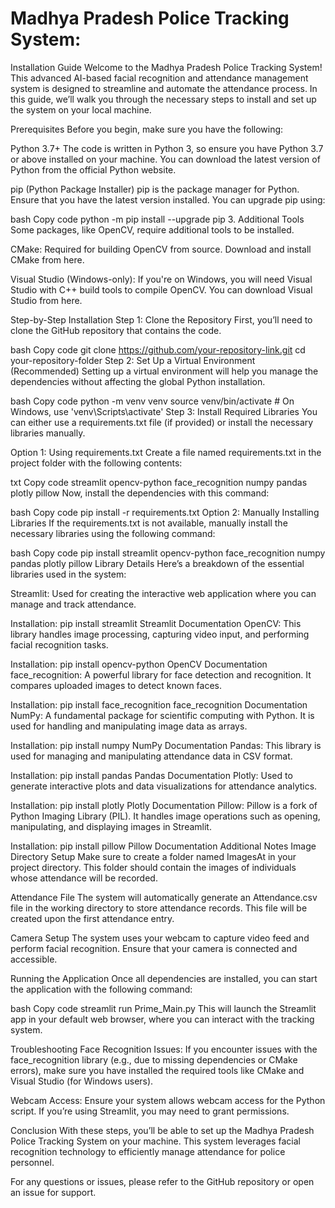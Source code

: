 
# Madhya Pradesh Police Tracking System:

Installation Guide Welcome to the Madhya Pradesh Police Tracking System! This advanced AI-based facial recognition and attendance management system is designed to streamline and automate the attendance process. In this guide, we’ll walk you through the necessary steps to install and set up the system on your local machine.

Prerequisites Before you begin, make sure you have the following:

Python 3.7+ The code is written in Python 3, so ensure you have Python 3.7 or above installed on your machine. You can download the latest version of Python from the official Python website.

pip (Python Package Installer) pip is the package manager for Python. Ensure that you have the latest version installed. You can upgrade pip using:

bash Copy code python -m pip install --upgrade pip 3. Additional Tools Some packages, like OpenCV, require additional tools to be installed.

CMake: Required for building OpenCV from source. Download and install CMake from here.

Visual Studio (Windows-only): If you're on Windows, you will need Visual Studio with C++ build tools to compile OpenCV. You can download Visual Studio from here.

Step-by-Step Installation Step 1: Clone the Repository First, you’ll need to clone the GitHub repository that contains the code.

bash Copy code git clone https://github.com/your-repository-link.git cd your-repository-folder Step 2: Set Up a Virtual Environment (Recommended) Setting up a virtual environment will help you manage the dependencies without affecting the global Python installation.

bash Copy code python -m venv venv source venv/bin/activate # On Windows, use 'venv\Scripts\activate' Step 3: Install Required Libraries You can either use a requirements.txt file (if provided) or install the necessary libraries manually.

Option 1: Using requirements.txt Create a file named requirements.txt in the project folder with the following contents:

txt Copy code streamlit opencv-python face_recognition numpy pandas plotly pillow Now, install the dependencies with this command:

bash Copy code pip install -r requirements.txt Option 2: Manually Installing Libraries If the requirements.txt is not available, manually install the necessary libraries using the following command:

bash Copy code pip install streamlit opencv-python face_recognition numpy pandas plotly pillow Library Details Here’s a breakdown of the essential libraries used in the system:

Streamlit: Used for creating the interactive web application where you can manage and track attendance.

Installation: pip install streamlit Streamlit Documentation OpenCV: This library handles image processing, capturing video input, and performing facial recognition tasks.

Installation: pip install opencv-python OpenCV Documentation face_recognition: A powerful library for face detection and recognition. It compares uploaded images to detect known faces.

Installation: pip install face_recognition face_recognition Documentation NumPy: A fundamental package for scientific computing with Python. It is used for handling and manipulating image data as arrays.

Installation: pip install numpy NumPy Documentation Pandas: This library is used for managing and manipulating attendance data in CSV format.

Installation: pip install pandas Pandas Documentation Plotly: Used to generate interactive plots and data visualizations for attendance analytics.

Installation: pip install plotly Plotly Documentation Pillow: Pillow is a fork of Python Imaging Library (PIL). It handles image operations such as opening, manipulating, and displaying images in Streamlit.

Installation: pip install pillow Pillow Documentation Additional Notes Image Directory Setup Make sure to create a folder named ImagesAt in your project directory. This folder should contain the images of individuals whose attendance will be recorded.

Attendance File The system will automatically generate an Attendance.csv file in the working directory to store attendance records. This file will be created upon the first attendance entry.

Camera Setup The system uses your webcam to capture video feed and perform facial recognition. Ensure that your camera is connected and accessible.

Running the Application Once all dependencies are installed, you can start the application with the following command:

bash Copy code streamlit run Prime_Main.py This will launch the Streamlit app in your default web browser, where you can interact with the tracking system.

Troubleshooting Face Recognition Issues: If you encounter issues with the face_recognition library (e.g., due to missing dependencies or CMake errors), make sure you have installed the required tools like CMake and Visual Studio (for Windows users).

Webcam Access: Ensure your system allows webcam access for the Python script. If you’re using Streamlit, you may need to grant permissions.

Conclusion With these steps, you’ll be able to set up the Madhya Pradesh Police Tracking System on your machine. This system leverages facial recognition technology to efficiently manage attendance for police personnel.

For any questions or issues, please refer to the GitHub repository or open an issue for support.


